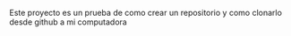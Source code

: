 Este proyecto es un prueba de como crear un repositorio y como clonarlo desde github a mi computadora
